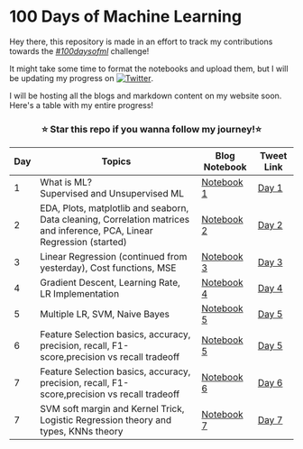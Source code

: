 # 100 Days of Machine Learning

Hey there, this repository is made in an effort to track my contributions towards the [*#100daysofml*](https://twitter.com/search?q=%23100daysofMLCode&src=hashtag_click) challenge!

It might take some time to format the notebooks and upload them, but I will be updating my progress on [![Twitter](https://img.shields.io/twitter/url/https/twitter.com/snowclipsed.svg?style=social&label=Follow%20%40snowclipsed)](https://twitter.com/snowclipsed).
<br> 

I will be hosting all the blogs and markdown content on my website soon. Here's a table with my entire progress!

<h3 align = 'center'>⭐ Star this repo if you wanna follow my journey!⭐</h3>

| Day | Topics | Blog Notebook | Tweet Link |
| ---- | --- | --------- | ---------- |
| 1    | What is ML? <br> Supervised and Unsupervised ML | [Notebook 1](https://github.com/snowclipsed/100daysofml/blob/main/Day%201/Day%201.ipynb) | [Day 1](https://twitter.com/snowclipsed/status/1659999216561963008?s=20) |
| 2    | EDA, Plots, matplotlib and seaborn, Data cleaning, Correlation matrices and inference, PCA, Linear Regression (started) | [Notebook 2](https://github.com/snowclipsed/100daysofml/blob/main/Day%202/Day%202.ipynb) | [Day 2](https://twitter.com/snowclipsed/status/1660352300492390400?s=20) |
| 3    | Linear Regression (continued from yesterday), Cost functions, MSE | [Notebook 3](https://github.com/snowclipsed/100daysofml/blob/main/Day%203/Day%203.ipynb) | [Day 3](https://twitter.com/snowclipsed/status/1660716344239869952?s=20) |
| 4    | Gradient Descent, Learning Rate, LR Implementation | [Notebook 4](https://github.com/snowclipsed/100daysofml/blob/main/Day%203/Day%203.ipynb) | [Day 4](https://twitter.com/snowclipsed/status/1661080481943928832?s=20) |
| 5    | Multiple LR, SVM, Naive Bayes | [Notebook 5](https://github.com/snowclipsed/100daysofml/blob/main/Day%205/Day%205.ipynb) | [Day 5](https://twitter.com/snowclipsed/status/1661431959242047488?s=20) |
| 6    | Feature Selection basics, accuracy, precision, recall, F1-score,precision vs recall tradeoff | [Notebook 5]() | [Day 5](https://twitter.com/snowclipsed/status/1661431764274003968?s=20) |
| 7    | Feature Selection basics, accuracy, precision, recall, F1-score,precision vs recall tradeoff | [Notebook 6]() | [Day 6](https://twitter.com/snowclipsed/status/1661803117040766976?s=20) |
| 7    | SVM soft margin and Kernel Trick, Logistic Regression theory and types, KNNs theory | [Notebook 7]() | [Day 7](https://twitter.com/snowclipsed/status/1662168795123965953?s=20) |


